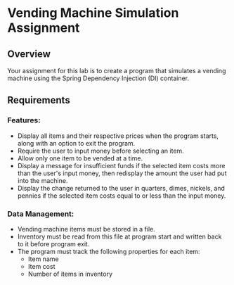 # Vending Machine Simulation Assignment

## Overview
Your assignment for this lab is to create a program that simulates a vending machine using the Spring Dependency Injection (DI) container.

## Requirements

### Features:
- Display all items and their respective prices when the program starts, along with an option to exit the program.
- Require the user to input money before selecting an item.
- Allow only one item to be vended at a time.
- Display a message for insufficient funds if the selected item costs more than the user's input money, then redisplay the amount the user had put into the machine.
- Display the change returned to the user in quarters, dimes, nickels, and pennies if the selected item costs equal to or less than the input money.

### Data Management:
- Vending machine items must be stored in a file.
- Inventory must be read from this file at program start and written back to it before program exit.
- The program must track the following properties for each item:
  - Item name
  - Item cost
  - Number of items in inventory
